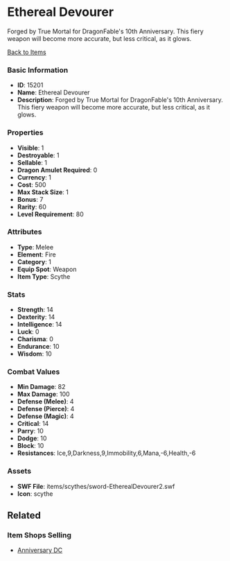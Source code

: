 # Ethereal Devourer

Forged by True Mortal for DragonFable's 10th Anniversary. This fiery weapon will become more accurate, but less critical, as it glows. 

[Back to Items](../items.md)

### Basic Information

- **ID**: 15201
- **Name**: Ethereal Devourer
- **Description**: Forged by True Mortal for DragonFable&#039;s 10th Anniversary. This fiery weapon will become more accurate, but less critical, as it glows. 

### Properties

- **Visible**: 1
- **Destroyable**: 1
- **Sellable**: 1
- **Dragon Amulet Required**: 0
- **Currency**: 1
- **Cost**: 500
- **Max Stack Size**: 1
- **Bonus**: 7
- **Rarity**: 60
- **Level Requirement**: 80

### Attributes

- **Type**: Melee
- **Element**: Fire
- **Category**: 1
- **Equip Spot**: Weapon
- **Item Type**: Scythe

### Stats

- **Strength**: 14
- **Dexterity**: 14
- **Intelligence**: 14
- **Luck**: 0
- **Charisma**: 0
- **Endurance**: 10
- **Wisdom**: 10

### Combat Values

- **Min Damage**: 82
- **Max Damage**: 100
- **Defense (Melee)**: 4
- **Defense (Pierce)**: 4
- **Defense (Magic)**: 4
- **Critical**: 14
- **Parry**: 10
- **Dodge**: 10
- **Block**: 10
- **Resistances**: Ice,9,Darkness,9,Immobility,6,Mana,-6,Health,-6

### Assets

- **SWF File**: items/scythes/sword-EtherealDevourer2.swf
- **Icon**: scythe

## Related

### Item Shops Selling

- [Anniversary DC](../item-shops/481-anniversary-dc.md)

